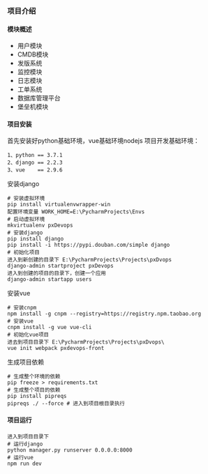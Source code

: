 ### 项目介绍
#### 模块概述
- 用户模块
- CMDB模块
- 发版系统
- 监控模块
- 日志模块
- 工单系统
- 数据库管理平台
- 堡垒机模块

#### 项目安装

首先安装好python基础环境，vue基础环境nodejs
项目开发基础环境：

```shell
1、python == 3.7.1
2、django == 2.2.3
3、vue    == 2.9.6
```
安装django
```shell
# 安装虚拟环境
pip install virtualenvwrapper-win
配置环境变量 WORK_HOME=E:\PycharmProjects\Envs
# 启动虚拟环境
mkvirtualenv pxDevops
# 安装django
pip install django
pip install -i https://pypi.douban.com/simple django
# 初始化项目
进入到新创建的目录下 E:\PycharmProjects\Projects\pxDvops
django-admin startproject pxDevops
进入到创建的项目的目录下，创建一个应用
django-admin startapp users
```
安装vue
```shell
# 安装cnpm
npm install -g cnpm --registry=https://registry.npm.taobao.org
# 安装vue
cnpm install -g vue vue-cli
# 初始化vue项目
进去到项目目录下 E:\PycharmProjects\Projects\pxDvops\
vue init webpack pxdevops-front
```
生成项目依赖
```shell
# 生成整个环境的依赖
pip freeze > requirements.txt
# 生成整个项目的依赖
pip install pipreqs
pipreqs ./ --force # 进入到项目根目录执行
```
#### 项目运行
```shell
进入到项目目录下
# 运行django
python manager.py runserver 0.0.0.0:8000
# 运行vue
npm run dev
```
